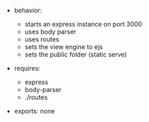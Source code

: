 * behavior: 
    * starts an express instance on port 3000
    * uses body parser
    * uses routes
    * sets the view engine to ejs
    * sets the public folder (static serve)
    
* requires: 
    * express
    * body-parser
    * ./routes

* exports: none

